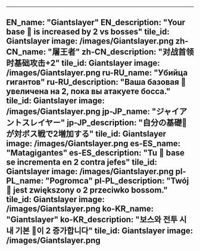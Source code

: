 ---

EN_name: "Giantslayer"
EN_description: "Your base 🔸 is increased by 2 vs bosses"
tile_id: Giantslayer
image: /images/Giantslayer.png
zh-CN_name: "屠王者"
zh-CN_description: "对战首领时基础攻击+2"
tile_id: Giantslayer
image: /images/Giantslayer.png
ru-RU_name: "Убийца гигантов"
ru-RU_description: "Ваша базовая 🔸 увеличена на 2, пока вы атакуете босса."
tile_id: Giantslayer
image: /images/Giantslayer.png
jp-JP_name: "ジャイアントスレイヤー"
jp-JP_description: "自分の基礎🔸が対ボス戦で2増加する"
tile_id: Giantslayer
image: /images/Giantslayer.png
es-ES_name: "Matagigantes"
es-ES_description: "Tu 🔸 base se incrementa en 2 contra jefes"
tile_id: Giantslayer
image: /images/Giantslayer.png
pl-PL_name: "Pogromca"
pl-PL_description: "Twój 🔸 jest zwiększony o 2 przeciwko bossom."
tile_id: Giantslayer
image: /images/Giantslayer.png
ko-KR_name: "Giantslayer"
ko-KR_description: "보스와 전투 시 내 기본 🔸이 2 증가합니다"
tile_id: Giantslayer
image: /images/Giantslayer.png
---